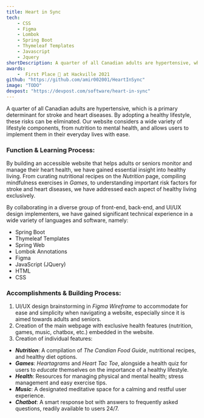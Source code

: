 ```yaml
---
title: Heart in Sync
tech: 
    - CSS
    - Figma
    - Lombok
    - Spring Boot
    - Thymeleaf Templates
    - Javascript
    - Jquery
shortDescription: A quarter of all Canadian adults are hypertensive, which is a primary determinant for stroke and heart diseases. By adopting a healthy lifestyle, these risks can be eliminated. Our website considers a wide variety of lifestyle components, from nutrition to mental health, and allows users to implement them in their everyday lives with ease.
awards:
    -  First Place 🥇 at Hackville 2021
github: "https://github.com/amir002001/HeartInSync"
image: "TODO"
devpost: "https://devpost.com/software/heart-in-sync"
---
```


A quarter of all Canadian adults are hypertensive, which is a primary determinant for stroke and heart diseases. By adopting a healthy lifestyle, these risks can be eliminated. Our website considers a wide variety of lifestyle components, from nutrition to mental health, and allows users to implement them in their everyday lives with ease.

### **Function & Learning Process:**

By building an accessible website that helps adults or seniors monitor and manage their heart health, we have gained essential insight into healthy living. From curating nutritional recipes on the *Nutrition* page, compiling mindfulness exercises in *Games*, to understanding important risk factors for stroke and heart diseases, we have addressed each aspect of healthy living exclusively.

By collaborating in a diverse group of front-end, back-end, and UI/UX design implementers, we have gained significant technical experience in a wide variety of languages and software, namely:

- Spring Boot
- Thymeleaf Templates
- Spring Web
- Lombok Annotations
- Figma
- JavaScript (JQuery)
- HTML
- CSS

### **Accomplishments & Building Process:**

1. UI/UX design brainstorming in *Figma Wireframe* to accommodate for ease and simplicity when navigating a website, especially since it is aimed towards adults and seniors.
2. Creation of the main webpage with exclusive health features (nutrition, games, music, chatbox, etc.) embedded in the website.
3. Creation of individual features:
- ***Nutrition***: A compilation of *The Candian Food Guide*, nutritional recipes, and healthy diet options.
- ***Games***: *Heartagrams* and *Heart Tac Toe*, alongside a health quiz for users to *educate* themselves on the importance of a healthy lifestyle.
- ***Health***: Resources for managing physical and mental health; stress management and easy exercise tips.
- ***Music***: A designated meditative space for a calming and restful user experience.
- ***Chatbot***: A smart response bot with answers to frequently asked questions, readily available to users 24/7.
